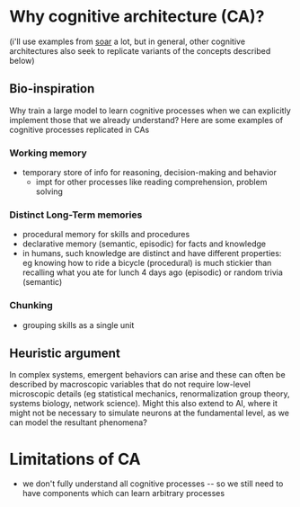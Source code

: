 # Why cognitive architecture (CA)?
(i'll use examples from [soar](../papers/soar.md) a lot, but in general, other cognitive architectures also seek to replicate variants of the concepts described below)
## Bio-inspiration
Why train a large model to learn cognitive processes when we can explicitly implement those that we already understand? Here are some examples of cognitive processes replicated in CAs

### Working memory
- temporary store of info for reasoning, decision-making and behavior
	- impt for other processes like reading comprehension, problem solving

### Distinct Long-Term memories
- procedural memory for skills and procedures
- declarative memory (semantic, episodic) for facts and knowledge
- in humans, such knowledge are distinct and have different properties: eg knowing how to ride a bicycle (procedural) is much stickier than recalling what you ate for lunch 4 days ago (episodic) or random trivia (semantic)

### Chunking
- grouping skills as a single unit

## Heuristic argument
In complex systems, emergent behaviors can arise and these can often be described by macroscopic variables that do not require low-level microscopic details (eg statistical mechanics, renormalization group theory, systems biology, network science). Might this also extend to AI, where it might not be necessary to simulate neurons at the fundamental level, as we can model the resultant phenomena?

# Limitations of CA
- we don't fully understand all cognitive processes -- so we still need to have components which can learn arbitrary processes